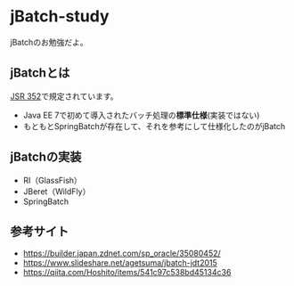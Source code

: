 # jBatch-study
jBatchのお勉強だよ。

## jBatchとは
[JSR 352](https://jcp.org/en/jsr/detail?id=352)で規定されています。

- Java EE 7で初めて導入されたバッチ処理の**標準仕様**(実装ではない)
- もともとSpringBatchが存在して、それを参考にして仕様化したのがjBatch

## jBatchの実装
- RI（GlassFish）
- JBeret（WildFly）
- SpringBatch

## 参考サイト
- https://builder.japan.zdnet.com/sp_oracle/35080452/
- https://www.slideshare.net/agetsuma/jbatch-jdt2015
- https://qiita.com/Hoshito/items/541c97c538bd45134c36
